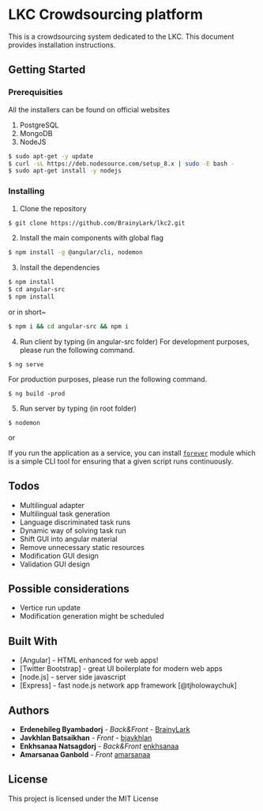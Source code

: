 # LKC Crowdsourcing platform

This is a crowdsourcing system dedicated to the LKC. This document provides installation instructions.

## Getting Started

### Prerequisities

All the installers can be found on official websites
1) PostgreSQL
2) MongoDB
3) NodeJS
```sh
$ sudo apt-get -y update
$ curl -sL https://deb.nodesource.com/setup_8.x | sudo -E bash -
$ sudo apt-get install -y nodejs
```

### Installing

1. Clone the repository
```sh
$ git clone https://github.com/BrainyLark/lkc2.git
```

2. Install the main components with global flag
```sh
$ npm install -g @angular/cli, nodemon
```

3. Install the dependencies

```sh
$ npm install
$ cd angular-src
$ npm install
```

or in short~
```sh
$ npm i && cd angular-src && npm i
```

4. Run client by typing (in angular-src folder)
For development purposes, please run the following command.
```
$ ng serve
```
For production purposes, please run the following command.
```
$ ng build -prod
```

5. Run server by typing (in root folder)
```
$ nodemon
```
or 

If you run the application as a service, you can install [`forever`](https://www.npmjs.com/package/forever) module which is a simple CLI tool for ensuring that a given script runs continuously.

## Todos

 - Multilingual adapter
 - Multilingual task generation
 - Language discriminated task runs
 - Dynamic way of solving task run	
 - Shift GUI into angular material
 - Remove unnecessary static resources
 - Modification GUI design
 - Validation GUI design

## Possible considerations
 - Vertice run update
 - Modification generation might be scheduled

## Built With

* [Angular] - HTML enhanced for web apps!
* [Twitter Bootstrap] - great UI boilerplate for modern web apps
* [node.js] - server side javascript
* [Express] - fast node.js network app framework [@tjholowaychuk]


## Authors

* **Erdenebileg Byambadorj** - *Back&Front* - [BrainyLark](https://github.com/BrainyLark)
* **Javkhlan Batsaikhan** - *Front* - [bjavkhlan](https://github.com/bjavkhlan)
* **Enkhsanaa Natsagdorj** - *Back&Front* [enkhsanaa](https://github.com/enkhsanaa)
* **Amarsanaa Ganbold** - *Front* [amarsanaa](https://github.com/amarsanaag)


## License

This project is licensed under the MIT License

